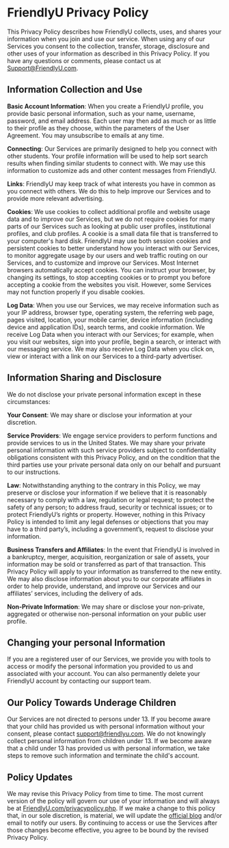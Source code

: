 # FriendlyU Privacy Policy

This Privacy Policy describes how FriendlyU collects, uses, and shares your information when you join and use our service. When using any of our Services you consent to the collection, transfer, storage, disclosure and other uses of your information as described in this Privacy Policy. If you have any questions or comments, please contact us at [Support@FriendlyU.com](mailto:support@friendlyu.com).

## Information Collection and Use
**Basic Account Information**: When you create a FriendlyU profile, you provide basic personal information, such as your name, username, password, and email address. Each user may then add as much or as little to their profile as they choose, within the parameters of the User Agreement. You may unsubscribe to emails at any time.

**Connecting**: Our Services are primarily designed to help you connect with other students. Your profile information will be used to help sort search results when finding similar students to connect with. We may use this information to customize ads and other content messages from FriendlyU.

**Links**: FriendlyU may keep track of what interests you have in common as you connect with others. We do this to help improve our Services and to provide more relevant advertising.

**Cookies**: We use cookies to collect additional profile and website usage data and to improve our Services, but we do not require cookies for many parts of our Services such as looking at public user profiles, institutional profiles, and club profiles. A cookie is a small data file that is transferred to your computer's hard disk. FriendlyU may use both session cookies and persistent cookies to better understand how you interact with our Services, to monitor aggregate usage by our users and web traffic routing on our Services, and to customize and improve our Services. Most Internet browsers automatically accept cookies. You can instruct your browser, by changing its settings, to stop accepting cookies or to prompt you before accepting a cookie from the websites you visit. However, some Services may not function properly if you disable cookies.

**Log Data**: When you use our Services, we may receive information such as your IP address, browser type, operating system, the referring web page, pages visited, location, your mobile carrier, device information (including device and application IDs), search terms, and cookie information. We receive Log Data when you interact with our Services; for example, when you visit our websites, sign into your profile, begin a search, or interact with our messaging service. We may also receive Log Data when you click on, view or interact with a link on our Services to a third-party advertiser.

## Information Sharing and Disclosure
We do not disclose your private personal information except in these circumstances:

**Your Consent**: We may share or disclose your information at your discretion.

**Service Providers**: We engage service providers to perform functions and provide services to us in the United States. We may share your private personal information with such service providers subject to confidentiality obligations consistent with this Privacy Policy, and on the condition that the third parties use your private personal data only on our behalf and pursuant to our instructions.

**Law**: Notwithstanding anything to the contrary in this Policy, we may preserve or disclose your information if we believe that it is reasonably necessary to comply with a law, regulation or legal request; to protect the safety of any person; to address fraud, security or technical issues; or to protect FriendlyU’s rights or property. However, nothing in this Privacy Policy is intended to limit any legal defenses or objections that you may have to a third party’s, including a government’s, request to disclose your information.

**Business Transfers and Affiliates**: In the event that FriendlyU is involved in a bankruptcy, merger, acquisition, reorganization or sale of assets, your information may be sold or transferred as part of that transaction. This Privacy Policy will apply to your information as transferred to the new entity. We may also disclose information about you to our corporate affiliates in order to help provide, understand, and improve our Services and our affiliates’ services, including the delivery of ads.

**Non-Private Information**: We may share or disclose your non-private, aggregated or otherwise non-personal information on your public user profile.

## Changing your personal Information
If you are a registered user of our Services, we provide you with tools to access or modify the personal information you provided to us and associated with your account. You can also permanently delete your FriendlyU account by contacting our support team.

## Our Policy Towards Underage Children
Our Services are not directed to persons under 13. If you become aware that your child has provided us with personal information without your consent, please contact [support@friendlyu.com](mailto:support@friendlyu.com). We do not knowingly collect personal information from children under 13. If we become aware that a child under 13 has provided us with personal information, we take steps to remove such information and terminate the child's account.

## Policy Updates
We may revise this Privacy Policy from time to time. The most current version of the policy will govern our use of your information and will always be at [FriendlyU.com/privacypolicy.php](https://FriendlyU.com/privacypolicy.php). If we make a change to this policy that, in our sole discretion, is material, we will update the [official blog](http://blog.friendlyu.com) and/or email to notify our users. By continuing to access or use the Services after those changes become effective, you agree to be bound by the revised Privacy Policy. 
